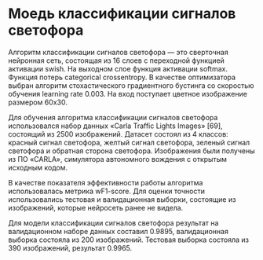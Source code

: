 # Моедь классификации сигналов светофора

Алгоритм классификации сигналов светофора — это сверточная нейронная сеть, состоящая из 16 слоев с переходной функцией активации swish. На выходном слое функция активации softmax. Функция потерь categorical crossentropy. В качестве оптимизатора выбран алгоритм стохастического градиентного бустинга со скоростью обучения learning rate 0.003. На вход поступает цветное изображение размером 60х30.

Для обучения алгоритма классификации сигналов светофора использовался набор данных «Carla Traffic Lights Images» [69], состоящий из 2500 изображений. Датасет состоял из 4 классов: красный сигнал светофора, желтый сигнал светофора, зеленый сигнал светофора и обратная сторона светофора. Изображения были получены из ПО «CARLA», симулятора автономного вождения с открытым исходным кодом.

В качестве показателя эффективности работы алгоритма использовалась метрика wF1-score. Для оценки точности использовались тестовая и валидационная выборки, состоящие из изображений, которые нейросеть ранее не видела. 

Для модели классификации сигналов светофора результат на валидационном наборе данных составил 0.9895, валидационная выборка состояла из 200 изображений. Тестовая выборка состояла из 390 изображений, результат 0.9965. 

